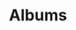 ---
layout: default
title: Albums
parent: Wrapper
grand_parent: Справочник
permalink: /reference/wrapper/albums
---